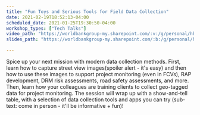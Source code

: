 ```yaml
---
title: "Fun Toys and Serious Tools for Field Data Collection"
date: 2021-02-19T18:52:13-04:00
scheduled_date: 2021-01-25T19:30:50-04:00
workshop_types: ["Tech Talks"]
video_path: "https://worldbankgroup-my.sharepoint.com/:v:/g/personal/hkrambeck_worldbank_org/EdDs6y12CwJJuYUm9yKsSicB7YjLbmJz65gWWDDDMwPe_w?e=6Aif"
slides_path: "https://worldbankgroup-my.sharepoint.com/:b:/g/personal/hkrambeck_worldbank_org/EcnG87Mx3QJAkj_ooQxUMfcBYRgRTO_9CVKR_IqVgkIh6A?e=FKRPW3"

---
```


Spice up your next mission with modern data collection methods. First, learn how to capture street view images(spoiler alert - it's easy) and then how to use these images to support project monitoring (even in FCVs), RAP development, DRM risk assessments, road safety assessments, and more. Then, learn how your colleagues are training clients to collect geo-tagged data for project monitoring. The session will wrap up with a show-and-tell table, with a selection of data collection tools and apps you can try (sub-text: come in person - it'll be informative + fun)!
